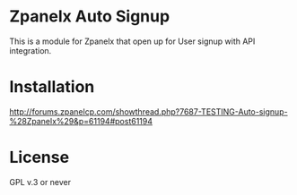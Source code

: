 Zpanelx Auto Signup
=========
This is a module for Zpanelx that open up for User signup with API integration.

Installation
=========

http://forums.zpanelcp.com/showthread.php?7687-TESTING-Auto-signup-%28Zpanelx%29&p=61194#post61194

License
=========
GPL v.3 or never

